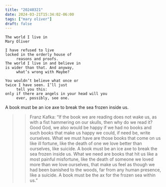 ```yaml
---
title: "20240321"
date: 2024-03-21T15:34:02-06:00
tags: ["mary oliver"]
draft: false
---
```


```
The world I live in
Mary Oliver

I have refused to live
locked in the orderly house of
     reasons and proofs.
The world I live in and believe in
is wider than that. And anyway,
     what’s wrong with Maybe?

You wouldn’t believe what once or
twice I have seen. I’ll just
     tell you this:
only if there are angels in your head will you
     ever, possibly, see one.

```

A book must be an ice axe to break the sea frozen inside us.

>> Franz Kafka: “If the book we are reading does not wake us, as with a fist hammering on our skulls, then why do we read it? Good God, we also would be happy if we had no books and such books that make us happy we could, if need be, write ourselves. What we must have are those books that come on us like ill fortune, like the death of one we love better than ourselves, like suicide. A book must be an ice axe to break the sea frozen inside us. What we need are books that hit us like a most painful misfortune, like the death of someone we loved more than we love ourselves, that make us feel as though we had been banished to the woods, far from any human presence, like a suicide. A book must be the ax for the frozen sea within us.”

